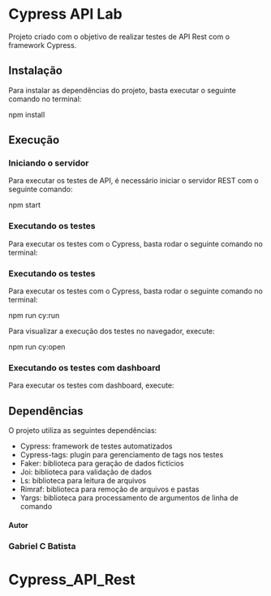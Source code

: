 # Cypress API Lab

Projeto criado com o objetivo de realizar testes de API Rest com o framework Cypress.

## Instalação

Para instalar as dependências do projeto, basta executar o seguinte comando no terminal:

npm install

## Execução

### Iniciando o servidor

Para executar os testes de API, é necessário iniciar o servidor REST com o seguinte comando:

npm start

### Executando os testes

Para executar os testes com o Cypress, basta rodar o seguinte comando no terminal:

### Executando os testes

Para executar os testes com o Cypress, basta rodar o seguinte comando no terminal:

npm run cy:run

Para visualizar a execução dos testes no navegador, execute:

npm run cy:open

### Executando os testes com dashboard

Para executar os testes com dashboard, execute:

## Dependências

O projeto utiliza as seguintes dependências:

- Cypress: framework de testes automatizados
- Cypress-tags: plugin para gerenciamento de tags nos testes
- Faker: biblioteca para geração de dados fictícios
- Joi: biblioteca para validação de dados
- Ls: biblioteca para leitura de arquivos
- Rimraf: biblioteca para remoção de arquivos e pastas
- Yargs: biblioteca para processamento de argumentos de linha de comando


#### Autor
### Gabriel C Batista
# Cypress_API_Rest

